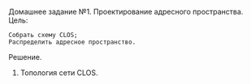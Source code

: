 Домашнее задание №1.
Проектирование адресного пространства.
Цель:

    Собрать схему CLOS;
    Распределить адресное пространство.

Решение.
1. Топология сети CLOS.

